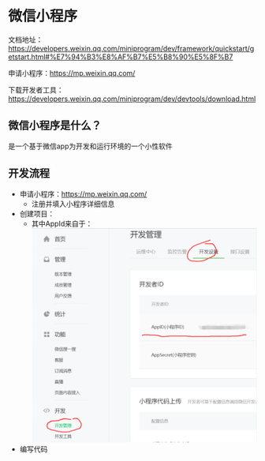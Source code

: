 # 微信小程序

文档地址：https://developers.weixin.qq.com/miniprogram/dev/framework/quickstart/getstart.html#%E7%94%B3%E8%AF%B7%E5%B8%90%E5%8F%B7

申请小程序：https://mp.weixin.qq.com/

下载开发者工具：https://developers.weixin.qq.com/miniprogram/dev/devtools/download.html

## 微信小程序是什么？
是一个基于微信app为开发和运行环境的一个小性软件

## 开发流程
- 申请小程序：https://mp.weixin.qq.com/
    - 注册并填入小程序详细信息
- 创建项目：
    - 其中AppId来自于：
    ![](./sample.png)
- 编写代码